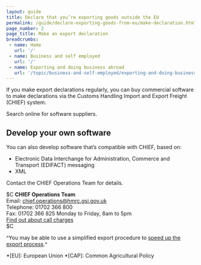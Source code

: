 ```yaml
---
layout: guide
title: Declare that you’re exporting goods outside the EU
permalink: /guide/declare-exporting-goods-from-eu/make-declaration.html
page_number: 2
page_title: Make an export declaration
breadcrumbs:
 - name: Home
   url: '/'
 - name: Business and self employed
   url: '/'
 - name: Exporting and doing business abroad
   url: '/topic/business-and-self-employed/exporting-and-doing-business-abroad.html'   
---
```


If you make export declarations regularly, you can buy commercial software to make declarations via the Customs Handling Import and Export Freight (CHIEF) system.

Search online for software suppliers.

## Develop your own software

You can also develop software that’s compatible with CHIEF, based on:

- Electronic Data Interchange for Administration, Commerce and Transport (EDIFACT) messaging
- XML

Contact the CHIEF Operations Team for details.

$C 
**CHIEF Operations Team**   
Email: <chief.operations@hmrc.gsi.gov.uk>      
Telephone: 01702 366 800   
Fax: 01702 366 825
Monday to Friday, 8am to 5pm  
[Find out about call charges](/call-charges)  
$C  

^You may be able to use a simplified export procedure to [speed up the export process](/apply-simplified-declaration-procedure-sdp-imports-exports.html).^

*[EU]: European Union
*[CAP]: Common Agricultural Policy
